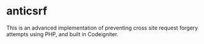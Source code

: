 anticsrf
========

This is an advanced implementation of preventing cross site request forgery attempts using PHP, and built in Codeigniter.
